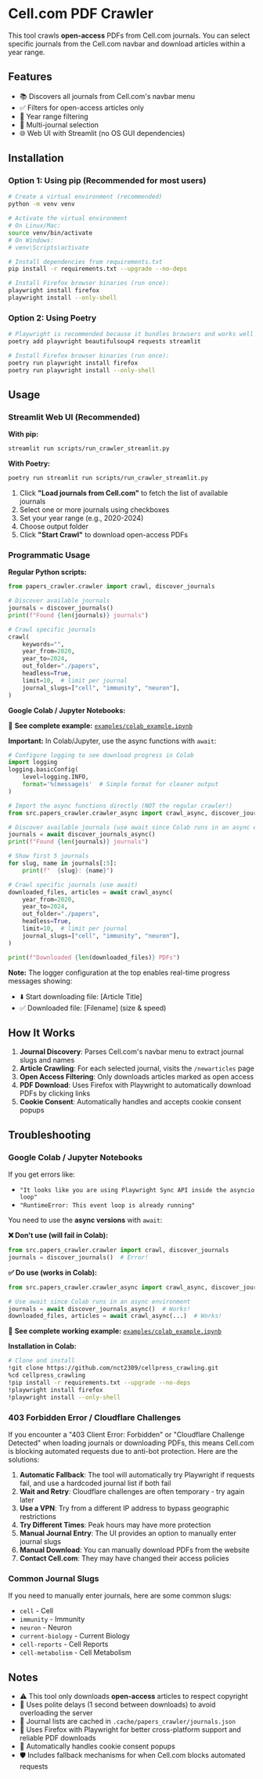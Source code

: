 # Cell.com PDF Crawler

This tool crawls **open-access** PDFs from Cell.com journals. You can select specific journals from the Cell.com navbar and download articles within a year range.

## Features

- 📚 Discovers all journals from Cell.com's navbar menu
- ✅ Filters for open-access articles only
- 📅 Year range filtering
- 🎯 Multi-journal selection
- 🌐 Web UI with Streamlit (no OS GUI dependencies)

## Installation

### Option 1: Using pip (Recommended for most users)

```bash
# Create a virtual environment (recommended)
python -m venv venv

# Activate the virtual environment
# On Linux/Mac:
source venv/bin/activate
# On Windows:
# venv\Scripts\activate

# Install dependencies from requirements.txt
pip install -r requirements.txt --upgrade --no-deps

# Install Firefox browser binaries (run once):
playwright install firefox
playwright install --only-shell

```

### Option 2: Using Poetry

```bash
# Playwright is recommended because it bundles browsers and works well in WSL
poetry add playwright beautifulsoup4 requests streamlit

# Install Firefox browser binaries (run once):
poetry run playwright install firefox
poetry run playwright install --only-shell
```

## Usage

### Streamlit Web UI (Recommended)

**With pip:**
```bash
streamlit run scripts/run_crawler_streamlit.py
```

**With Poetry:**
```bash
poetry run streamlit run scripts/run_crawler_streamlit.py
```

1. Click **"Load journals from Cell.com"** to fetch the list of available journals
2. Select one or more journals using checkboxes
3. Set your year range (e.g., 2020-2024)
4. Choose output folder
5. Click **"Start Crawl"** to download open-access PDFs

### Programmatic Usage

**Regular Python scripts:**
```python
from papers_crawler.crawler import crawl, discover_journals

# Discover available journals
journals = discover_journals()
print(f"Found {len(journals)} journals")

# Crawl specific journals
crawl(
    keywords="",
    year_from=2020,
    year_to=2024,
    out_folder="./papers",
    headless=True,
    limit=10,  # limit per journal
    journal_slugs=["cell", "immunity", "neuron"],
)
```

**Google Colab / Jupyter Notebooks:**

📓 **See complete example:** [`examples/colab_example.ipynb`](examples/colab_example.ipynb)

**Important:** In Colab/Jupyter, use the async functions with `await`:

```python
# Configure logging to see download progress in Colab
import logging
logging.basicConfig(
    level=logging.INFO,
    format='%(message)s'  # Simple format for cleaner output
)

# Import the async functions directly (NOT the regular crawler!)
from src.papers_crawler.crawler_async import crawl_async, discover_journals_async

# Discover available journals (use await since Colab runs in an async environment)
journals = await discover_journals_async()
print(f"Found {len(journals)} journals")

# Show first 5 journals
for slug, name in journals[:5]:
    print(f"  {slug}: {name}")

# Crawl specific journals (use await)
downloaded_files, articles = await crawl_async(
    year_from=2020,
    year_to=2024,
    out_folder="./papers",
    headless=True,
    limit=10,  # limit per journal
    journal_slugs=["cell", "immunity", "neuron"],
)

print(f"Downloaded {len(downloaded_files)} PDFs")
```

**Note:** The logger configuration at the top enables real-time progress messages showing:
- ⬇️ Start downloading file: [Article Title]
- ✅ Downloaded file: [Filename] (size & speed)

## How It Works

1. **Journal Discovery**: Parses Cell.com's navbar menu to extract journal slugs and names
2. **Article Crawling**: For each selected journal, visits the `/newarticles` page
3. **Open Access Filtering**: Only downloads articles marked as open access
4. **PDF Download**: Uses Firefox with Playwright to automatically download PDFs by clicking links
5. **Cookie Consent**: Automatically handles and accepts cookie consent popups

## Troubleshooting

### Google Colab / Jupyter Notebooks

If you get errors like:
- `"It looks like you are using Playwright Sync API inside the asyncio loop"`
- `"RuntimeError: This event loop is already running"`

You need to use the **async versions** with `await`:

**❌ Don't use (will fail in Colab):**
```python
from src.papers_crawler.crawler import crawl, discover_journals
journals = discover_journals()  # Error!
```

**✅ Do use (works in Colab):**
```python
from src.papers_crawler.crawler_async import crawl_async, discover_journals_async

# Use await since Colab runs in an async environment
journals = await discover_journals_async()  # Works!
downloaded_files, articles = await crawl_async(...)  # Works!
```

📓 **See complete working example:** [`examples/colab_example.ipynb`](examples/colab_example.ipynb)

**Installation in Colab:**
```bash
# Clone and install
!git clone https://github.com/nct2309/cellpress_crawling.git
%cd cellpress_crawling
!pip install -r requirements.txt --upgrade --no-deps
!playwright install firefox
!playwright install --only-shell
```

### 403 Forbidden Error / Cloudflare Challenges

If you encounter a "403 Client Error: Forbidden" or "Cloudflare Challenge Detected" when loading journals or downloading PDFs, this means Cell.com is blocking automated requests due to anti-bot protection. Here are the solutions:

1. **Automatic Fallback**: The tool will automatically try Playwright if requests fail, and use a hardcoded journal list if both fail
2. **Wait and Retry**: Cloudflare challenges are often temporary - try again later
3. **Use a VPN**: Try from a different IP address to bypass geographic restrictions
4. **Try Different Times**: Peak hours may have more protection
5. **Manual Journal Entry**: The UI provides an option to manually enter journal slugs
6. **Manual Download**: You can manually download PDFs from the website
7. **Contact Cell.com**: They may have changed their access policies

### Common Journal Slugs

If you need to manually enter journals, here are some common slugs:
- `cell` - Cell
- `immunity` - Immunity  
- `neuron` - Neuron
- `current-biology` - Current Biology
- `cell-reports` - Cell Reports
- `cell-metabolism` - Cell Metabolism

## Notes

- ⚠️ This tool only downloads **open-access** articles to respect copyright
- 🤝 Uses polite delays (1 second between downloads) to avoid overloading the server
- 💾 Journal lists are cached in `.cache/papers_crawler/journals.json`
- 🦊 Uses Firefox with Playwright for better cross-platform support and reliable PDF downloads
- 🍪 Automatically handles cookie consent popups
- 🛡️ Includes fallback mechanisms for when Cell.com blocks automated requests
